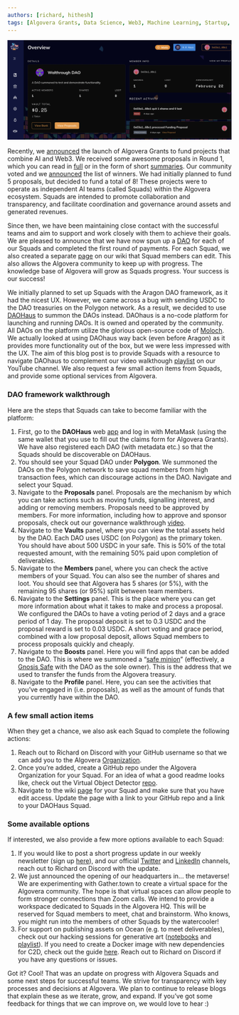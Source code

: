 ```yaml
---
authors: [richard, hithesh]
tags: [Algovera Grants, Data Science, Web3, Machine Learning, Startup, Ocean Protocol, DAOHaus, DAO, Algovera Squads]
--- 
```

![daohaus](./daohaus.png)

Recently, we [announced](https://docs.algovera.ai/blog/2021/12/23/Introducing%20Algovera%20AI%20x%20Web3%20Grants) the launch of Algovera Grants to fund projects that combine AI and Web3. <!--truncate--> We received some awesome proposals in Round 1, which you can read in [full](https://forum.algovera.ai/c/proposals/6) or in the form of short [summaries](https://twitter.com/AlgoveraAI/status/1484120331174301699). Our community voted and we [announced](https://docs.algovera.ai/blog/2022/01/27/Grant%20Recipients%20for%20Algovera%20Grants%20R1) the list of winners. We had initially planned to fund 5 proposals, but decided to fund a total of 8! These projects were to operate as independent AI teams (called Squads) within the Algovera ecosystem. Squads are intended to promote collaboration and transparency, and facilitate coordination and governance around assets and generated revenues. 

Since then, we have been maintaining close contact with the successful teams and aim to support and work closely with them to achieve their goals. We are pleased to announce that we have now spun up a [DAO](https://future.a16z.com/dao-canon/) for each of our Squads and completed the first round of payments. For each Squad, we also created a separate [page](https://www.notion.so/Squads-194768658a044302a0cdc24d5d758b9d) on our wiki that Squad members can edit. This also allows the Algovera community to keep up with progress. The knowledge base of Algovera will grow as Squads progress. Your success is our success! 

We initially planned to set up Squads with the Aragon DAO framework, as it had the nicest UX. However, we came across a bug with sending USDC to the DAO treasuries on the Polygon network. As a result, we decided to use [DAOHaus](https://daohaus.club/) to summon the DAOs instead. DAOhaus is a no-code platform for launching and running DAOs. It is owned and operated by the community. All DAOs on the platform utilize the glorious open-source code of [Moloch](https://daohaus.club/docs/users/intro-moloch).  We actually looked at using DAOhaus way back (even before Aragon) as it provides more functionality out of the box, but we were less impressed with the UX. The aim of this blog post is to provide Squads with a resource to navigate DAOhaus to complement our video walkthough [playlist](https://www.youtube.com/watch?v=nQ9NM9Wvv_c&list=PLgIrgqrkZC93kEGstDRdDExlToRjZVJHe) on our YouTube channel. We also request a few small action items from Squads, and provide some optional services from Algovera.

### DAO framework walkthrough

Here are the steps that Squads can take to become familiar with the platform:

1. First, go to the **DAOHaus** web [app](https://app.daohaus.club/) and log in with MetaMask (using the same wallet that you use to fill out the claims form for Algovera Grants). We have also registered each DAO (with metadata etc.) so that the Squads should be discoverable on DAOHaus. 
2. You should see your Squad DAO under **Polygon**. We summoned the DAOs on the Polygon network to save squad members from high transaction fees, which can discourage actions in the DAO. Navigate and select your Squad. 
3. Navigate to the **Proposals** panel. Proposals are the mechanism by which you can take actions such as moving funds, signalling interest, and adding or removing members. Proposals need to be approved by members. For more information, including how to approve and sponsor proposals, check out our governance walkthrough [video](https://www.youtube.com/watch?v=zM4zrelqX-w&list=PLgIrgqrkZC93kEGstDRdDExlToRjZVJHe&index=2). 
4. Navigate to the **Vaults** panel, where you can view the total assets held by the DAO. Each DAO uses USDC (on Polygon) as the primary token. You should have about 500 USDC in your safe. This is 50% of the total requested amount, with the remaining 50% paid upon completion of deliverables. 
5. Navigate to the **Members** panel, where you can check the active members of your Squad. You can also see the number of shares and loot. You should see that Algovera has 5 shares (or 5%), with the remaining 95 shares (or 95%) split between team members. 
6. Navigate to the **Settings** panel. This is the place where you can get more information about what it takes to make and process a proposal. We configured the DAOs to have a voting period of 2 days and a grace period of 1 day. The proposal deposit is set to 0.3 USDC and the proposal reward is set to 0.03 USDC. A short voting and grace period, combined with a low proposal deposit, allows Squad members to process proposals quickly and cheaply.
7. Navigate to the **Boosts** panel. Here you will find apps that can be added to the DAO. This is where we summoned a “[safe minion](https://daohaus.club/docs/users/minion-faq/#safe-minion)” (effectively, a [Gnosis Safe](https://gnosis-safe.io/) with the DAO as the sole owner). This is the address that we used to transfer the funds from the Algovera treasury. 
8. Navigate to the **Profile** panel. Here, you can see the activities that you’ve engaged in (i.e. proposals), as well as the amount of funds that you currently have within the DAO.

### A few small action items

When they get a chance, we also ask each Squad to complete the following actions:

1. Reach out to Richard on Discord with your GitHub username so that we can add you to the Algovera [Organization](https://github.com/AlgoveraAI). 
2. Once you’re added, create a GitHub repo under the Algovera Organization for your Squad. For an idea of what a good readme looks like, check out the Virtual Object Detector [repo](https://github.com/AlgoveraAI/squad-virtual-object-detector). 
3. Navigate to the wiki [page](https://www.notion.so/Squads-194768658a044302a0cdc24d5d758b9d) for your Squad and make sure that you have edit access. Update the page with a link to your GitHub repo and a link to your DAOHaus Squad. 

### Some available options

If interested, we also provide a few more options available to each Squad:

1. If you would like to post a short progress update in our weekly newsletter (sign up [here](http://eepurl.com/hSYfK5)), and our official [Twitter](https://twitter.com/AlgoveraAI) and [LinkedIn](https://www.linkedin.com/company/algovera) channels, reach out to Richard on Discord with the update. 
2. We just announced the opening of our headquarters in... the metaverse! We are experimenting with Gather.town to create a virtual space for the Algovera community. The hope is that virtual spaces can allow people to form stronger connections than Zoom calls. We intend to provide a workspace dedicated to Squads in the Algovera HQ. This will be reserved for Squad members to meet, chat and brainstorm. Who knows, you might run into the members of other Squads by the watercooler!
3. For support on publishing assets on Ocean (e.g. to meet deliverables), check out our hacking sessions for generative art ([notebooks](https://github.com/AlgoveraAI/generative-art/tree/main/notebooks) and [playlist](https://www.youtube.com/watch?v=AThhcQrjRQk&list=PLgIrgqrkZC93qCxZFx_kWzk2vFdvgJjJI)). If you need to create a Docker image with new dependencies for C2D, check out the guide [here](https://github.com/AlgoveraAI/algo_dockers). Reach out to Richard on Discord if you have any questions or issues. 

Got it? Cool! That was an update on progress with Algovera Squads and some next steps for successful teams. We strive for transparency with key processes and decisions at Algovera. We plan to continue to release blogs that explain these as we iterate, grow, and expand. If you’ve got some feedback for things that we can improve on, we would love to hear :)